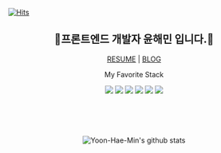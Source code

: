 [![Hits](https://hits.seeyoufarm.com/api/count/incr/badge.svg?url=https%3A%2F%2Fgithub.com%2FYoon-Hae-Min%2F&count_bg=%2379C83D&title_bg=%23555555&icon=&icon_color=%23E7E7E7&title=hits&edge_flat=false)](https://hits.seeyoufarm.com)


 <div align=center>
<h2>🌱프론트엔드 개발자 윤해민 입니다.🌱</h2>


 [RESUME](https://www.figma.com/file/HRfLjcVWs5vcycTeokFGVS/%EC%9D%B4%EB%A0%A5%EC%84%9C?type=design&node-id=0%3A1&mode=design&t=Q5qh3kI4ZbGhw8V0-1) | 
 [BLOG](https://yoonhaemin.com/)


<p>My Favorite Stack</p>

<img src="https://img.shields.io/badge/React-61DAFB?style=for-the-badge&logo=React&logoColor=black">
<img src="https://img.shields.io/badge/TypeScript-3178C6?style=for-the-badge&logo=TypeScript&logoColor=white">
<img src="https://img.shields.io/badge/HTML5-E34F26?style=for-the-badge&logo=HTML5&logoColor=white">
<img src="https://img.shields.io/badge/CSS-1572B6?style=for-the-badge&logo=CSS3&logoColor=white">
<img src="https://img.shields.io/badge/styled-components-DB7093?style=for-the-badge&logo=styled-components&logoColor=white">
<img src="https://img.shields.io/badge/Git-F05032?style=for-the-badge&logo=Git&logoColor=white">

<br/>
<br/>
<br/>
<br/>
<br/>


![Yoon-Hae-Min's github stats](https://github-readme-stats.vercel.app/api?username=Yoon-Hae-Min&show_icons=true)



</div>



<!--
**Yoon-Hae-Min/Yoon-Hae-Min** is a ✨ _special_ ✨ repository because its `README.md` (this file) appears on your GitHub profile.

Here are some ideas to get you started:

- 🔭 I’m currently working on ...
- 🌱 I’m currently learning ...
- 👯 I’m looking to collaborate on ...
- 🤔 I’m looking for help with ...
- 💬 Ask me about ...
- 📫 How to reach me: ...
- 😄 Pronouns: ...
- ⚡ Fun fact: ...
-->
